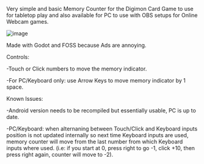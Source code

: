 Very simple and basic Memory Counter for the Digimon Card Game to use for tabletop play and also available for PC to use with OBS setups for Online Webcam games.

![image](https://github.com/user-attachments/assets/0b237c78-7cca-4562-86bb-7e899d2cc214)


Made with Godot and FOSS because Ads are annoying.

Controls:

-Touch or Click numbers to move the memory indicator.

-For PC/Keyboard only: use Arrow Keys to move memory indicator by 1 space.


Known Issues:

-Android version needs to be recompiled but essentially usable, PC is up to date.

-PC/Keyboard: when alternaning between Touch/Click and Keyboard inputs position is not updated internally so next time Keyboard inputs are used, memory counter will move from the last number from which Keyboard inputs where used. (i.e: if you start at 0, press right to go -1, click +10, then press right again, counter will move to -2).
